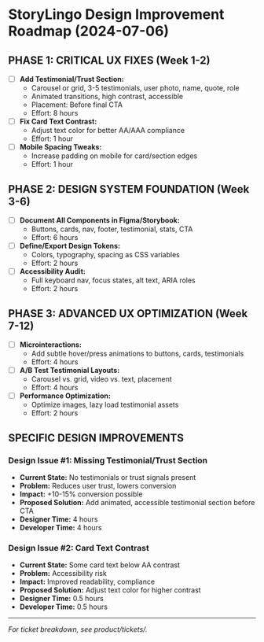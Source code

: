 # StoryLingo Design Improvement Roadmap (2024-07-06)

## PHASE 1: CRITICAL UX FIXES (Week 1-2)
- [ ] **Add Testimonial/Trust Section:**
  - Carousel or grid, 3-5 testimonials, user photo, name, quote, role
  - Animated transitions, high contrast, accessible
  - Placement: Before final CTA
  - Effort: 8 hours
- [ ] **Fix Card Text Contrast:**
  - Adjust text color for better AA/AAA compliance
  - Effort: 1 hour
- [ ] **Mobile Spacing Tweaks:**
  - Increase padding on mobile for card/section edges
  - Effort: 1 hour

## PHASE 2: DESIGN SYSTEM FOUNDATION (Week 3-6)
- [ ] **Document All Components in Figma/Storybook:**
  - Buttons, cards, nav, footer, testimonial, stats, CTA
  - Effort: 6 hours
- [ ] **Define/Export Design Tokens:**
  - Colors, typography, spacing as CSS variables
  - Effort: 2 hours
- [ ] **Accessibility Audit:**
  - Full keyboard nav, focus states, alt text, ARIA roles
  - Effort: 2 hours

## PHASE 3: ADVANCED UX OPTIMIZATION (Week 7-12)
- [ ] **Microinteractions:**
  - Add subtle hover/press animations to buttons, cards, testimonials
  - Effort: 4 hours
- [ ] **A/B Test Testimonial Layouts:**
  - Carousel vs. grid, video vs. text, placement
  - Effort: 4 hours
- [ ] **Performance Optimization:**
  - Optimize images, lazy load testimonial assets
  - Effort: 2 hours

## SPECIFIC DESIGN IMPROVEMENTS
### Design Issue #1: Missing Testimonial/Trust Section
- **Current State:** No testimonials or trust signals present
- **Problem:** Reduces user trust, lowers conversion
- **Impact:** +10-15% conversion possible
- **Proposed Solution:** Add animated, accessible testimonial section before CTA
- **Designer Time:** 4 hours
- **Developer Time:** 4 hours

### Design Issue #2: Card Text Contrast
- **Current State:** Some card text below AA contrast
- **Problem:** Accessibility risk
- **Impact:** Improved readability, compliance
- **Proposed Solution:** Adjust text color for higher contrast
- **Designer Time:** 0.5 hours
- **Developer Time:** 0.5 hours

---
*For ticket breakdown, see product/tickets/.* 